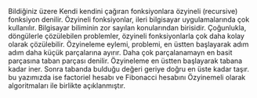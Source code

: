 Bildiğiniz üzere Kendi kendini çağıran fonksiyonlara özyineli (recursive) fonksiyon denilir. Özyineli fonksiyonlar, ileri bilgisayar uygulamalarında çok kullanılır. Bilgisayar biliminin zor sayılan konularından birisidir. Çoğunlukla, döngülerle çözülebilen problemler, özyineli fonksiyonlarla çok daha kolay olarak çözülebilir. Özyineleme eylemi, problemi, en üstten başlayarak adım adım daha küçük parçalarına ayırır. Daha çok parçalanamayn en basit parçasına taban parçası denilir. Özyineleme en üstten başlayarak tabana kadar iner. Sonra tabanda bulduğu değeri geriye doğru en üste kadar taşır. bu yazımızda ise factoriel hesabı ve Fibonacci hesabını Özyinemeli olarak algoritmaları ile birlikte açıklanmıştır.
